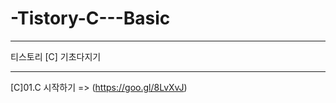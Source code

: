 # -Tistory-C---Basic
-----------------------------------

티스토리 [C] 기초다지기

-----------------------------------

[C]01.C 시작하기 => (https://goo.gl/8LvXvJ)
